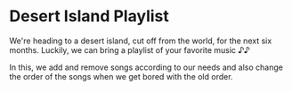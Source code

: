 # Desert Island Playlist
We're heading to a desert island, cut off from the world, for the next six months. Luckily, we can bring a playlist of your favorite music ♪♪

In this, we add and remove songs according to our needs and also change the order of the songs when we get bored with the old order.
